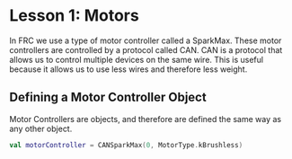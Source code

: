 # Lesson 1: Motors

In FRC we use a type of motor controller called a SparkMax. These motor controllers are controlled by a protocol called CAN. CAN is a protocol that allows us to control multiple devices on the same wire. This is useful because it allows us to use less wires and therefore less weight.

## Defining a Motor Controller Object

Motor Controllers are objects, and therefore are defined the same way as any other object.

```kotlin
val motorController = CANSparkMax(0, MotorType.kBrushless)
```

